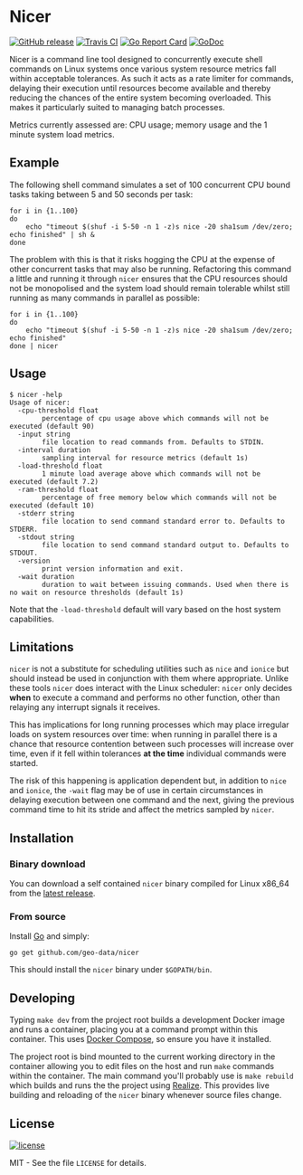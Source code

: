 # Nicer

[![GitHub release](https://img.shields.io/github/release/geo-data/nicer.svg)](https://github.com/geo-data/nicer/releases/latest)
[![Travis CI](https://img.shields.io/travis/geo-data/nicer.svg)](https://travis-ci.org/geo-data/nicer)
[![Go Report Card](https://goreportcard.com/badge/github.com/geo-data/nicer)](https://goreportcard.com/report/github.com/geo-data/nicer)
[![GoDoc](https://img.shields.io/badge/documentation-godoc-blue.svg)](https://godoc.org/github.com/geo-data/nicer)

Nicer is a command line tool designed to concurrently execute shell commands on
Linux systems once various system resource metrics fall within acceptable
tolerances.  As such it acts as a rate limiter for commands, delaying their
execution until resources become available and thereby reducing the chances of
the entire system becoming overloaded.  This makes it particularly suited to
managing batch processes.

Metrics currently assessed are: CPU usage; memory usage and the 1 minute system
load metrics.

## Example

The following shell command simulates a set of 100 concurrent CPU bound tasks
taking between 5 and 50 seconds per task:

```
for i in {1..100}
do
    echo "timeout $(shuf -i 5-50 -n 1 -z)s nice -20 sha1sum /dev/zero; echo finished" | sh &
done
```

The problem with this is that it risks hogging the CPU at the expense of other
concurrent tasks that may also be running.  Refactoring this command a little
and running it through `nicer` ensures that the CPU resources should not be
monopolised and the system load should remain tolerable whilst still running as
many commands in parallel as possible:

```
for i in {1..100}
do
    echo "timeout $(shuf -i 5-50 -n 1 -z)s nice -20 sha1sum /dev/zero; echo finished"
done | nicer
```

## Usage

```
$ nicer -help
Usage of nicer:
  -cpu-threshold float
        percentage of cpu usage above which commands will not be executed (default 90)
  -input string
        file location to read commands from. Defaults to STDIN.
  -interval duration
        sampling interval for resource metrics (default 1s)
  -load-threshold float
        1 minute load average above which commands will not be executed (default 7.2)
  -ram-threshold float
        percentage of free memory below which commands will not be executed (default 10)
  -stderr string
        file location to send command standard error to. Defaults to STDERR.
  -stdout string
        file location to send command standard output to. Defaults to STDOUT.
  -version
        print version information and exit.
  -wait duration
        duration to wait between issuing commands. Used when there is no wait on resource thresholds (default 1s)

```

Note that the `-load-threshold` default will vary based on the host system
capabilities.

## Limitations

`nicer` is not a substitute for scheduling utilities such as `nice` and `ionice`
but should instead be used in conjunction with them where appropriate.  Unlike
these tools `nicer` does interact with the Linux scheduler: `nicer` only decides
**when** to execute a command and performs no other function, other than
relaying any interrupt signals it receives.

This has implications for long running processes which may place irregular loads
on system resources over time: when running in parallel there is a chance that
resource contention between such processes will increase over time, even if it
fell within tolerances **at the time** individual commands were started.

The risk of this happening is application dependent but, in addition to `nice`
and `ionice`, the `-wait` flag may be of use in certain circumstances in
delaying execution between one command and the next, giving the previous command
time to hit its stride and affect the metrics sampled by `nicer`.

## Installation

### Binary download

You can download a self contained `nicer` binary compiled for Linux x86_64 from
the [latest release](https://github.com/geo-data/nicer/releases/latest).

### From source

Install [Go](https://golang.org/) and simply:

```
go get github.com/geo-data/nicer
```

This should install the `nicer` binary under `$GOPATH/bin`.

## Developing

Typing `make dev` from the project root builds a development Docker image and
runs a container, placing you at a command prompt within this container.  This
uses [Docker Compose](https://docs.docker.com/compose/), so ensure you have it
installed.

The project root is bind mounted to the current working directory in the
container allowing you to edit files on the host and run `make` commands within
the container. The main command you'll probably use is `make rebuild` which
builds and runs the the project using
[Realize](https://tockins.github.io/realize/).  This provides live building and
reloading of the `nicer` binary whenever source files change.

## License

[![license](https://img.shields.io/github/license/geo-data/nicer.svg)](https://github.com/geo-data/nicer/blob/master/LICENSE)

MIT - See the file `LICENSE` for details.
